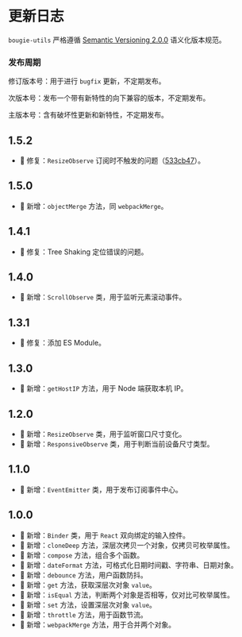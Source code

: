 # 更新日志

`bougie-utils` 严格遵循 [Semantic Versioning 2.0.0](https://semver.org/lang/zh-CN/) 语义化版本规范。

### 发布周期

修订版本号：用于进行 `bugfix` 更新，不定期发布。

次版本号：发布一个带有新特性的向下兼容的版本，不定期发布。

主版本号：含有破坏性更新和新特性，不定期发布。

## 1.5.2

- 🔧 修复：`ResizeObserve` 订阅时不触发的问题（[533cb47](https://github.com/bougieL/bougie-utils/commit/533cb47a9e735b4eb8f6fb0578fdd2c27d8f8ce8)）。

## 1.5.0

- 💄 新增：`objectMerge` 方法，同 `webpackMerge`。

## 1.4.1

- 🔧 修复：Tree Shaking 定位错误的问题。

## 1.4.0

- 💄 新增：`ScrollObserve` 类，用于监听元素滚动事件。

## 1.3.1

- 🔧 修复：添加 ES Module。

## 1.3.0

- 💄 新增：`getHostIP` 方法，用于 Node 端获取本机 IP。

## 1.2.0

- 💄 新增：`ResizeObserve` 类，用于监听窗口尺寸变化。
- 💄 新增：`ResponsiveObserve` 类，用于判断当前设备尺寸类型。

## 1.1.0

- 💄 新增：`EventEmitter` 类，用于发布订阅事件中心。

## 1.0.0

- 💄 新增：`Binder` 类，用于 `React` 双向绑定的输入控件。
- 💄 新增：`cloneDeep` 方法，深层次拷贝一个对象，仅拷贝可枚举属性。
- 💄 新增：`compose` 方法，组合多个函数。
- 💄 新增：`dateFormat` 方法，可格式化日期时间戳、字符串、日期对象。
- 💄 新增：`debounce` 方法，用户函数防抖。
- 💄 新增：`get` 方法，获取深层次对象 `value`。
- 💄 新增：`isEqual` 方法，判断两个对象是否相等，仅对比可枚举属性。
- 💄 新增：`set` 方法，设置深层次对象 `value`。
- 💄 新增：`throttle` 方法，用于函数节流。
- 💄 新增：`webpackMerge` 方法，用于合并两个对象。
